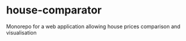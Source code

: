 # house-comparator
Monorepo for a web application allowing house prices comparison and visualisation
